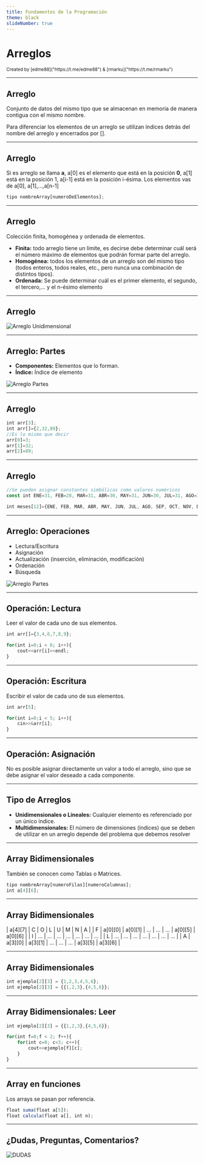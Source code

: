 ```yaml
---
title: Fundamentos de la Programación
theme: black
slideNumber: true
---
```


# Arreglos
<small>
Created by <i class="fab fa-telegram"></i>
[edme88]("https://t.me/edme88") & 
<i class="fab fa-telegram"></i>
[rmarku]("https://t.me/rmarku")
</small>

---
## Arreglo
Conjunto de datos del mismo tipo que se almacenan en memoria de manera contigua con el mismo nombre.

Para diferenciar los elementos de un arreglo se utilizan índices detrás del nombre del arreglo y encerrados por [].

---
## Arreglo
Si es arreglo se llama **a**, a[0] es el elemento que está en la posición **0**, a[1] está en la posición 1, a[i-1] está en la posición i-ésima.
Los elementos vas de a[0], a[1],...,a[n-1]

````javascript
tipo nombreArray[numeroDeElementos];
````

---
## Arreglo
Colección finita, homogénea y ordenada de elementos.
* **Finita:** todo arreglo tiene un límite, es decirse debe determinar cuál será el número máximo de elementos que podrán formar parte del arreglo.
* **Homogénea:** todos los elementos de  un arreglo son del mismo tipo (todos enteros, todos reales, etc., pero nunca una combinación de distintos tipos). 
* **Ordenada:** Se puede determinar cuál es el primer elemento,  el segundo, el tercero,... y el n-ésimo elemento

---
## Arreglo 
![Arreglo Unidimensional](images/U5_arreglos/arreglo_unidimensional.png)

---
## Arreglo: Partes
* **Componentes:** Elementos que lo forman.
* **Índice:** Índice de elemento

![Arreglo Partes](images/U5_arreglos/arreglo_partes.png)

---
## Arreglo 
````javascript
int arr[3];
int arr[]={2,32,89};
//Es lo mismo que decir
arr[0]=3;
arr[1]=32;
arr[2]=89;
````

---
## Arreglo 
````javascript
//Se pueden asignar constantes simbólicas como valores numéricos
const int ENE=31, FEB=28, MAR=31, ABR=30, MAY=31, JUN=30, JUL=31, AGO=31, SEP=30, OCT=31, NOV=30, DIC=31;

int meses[12]={ENE, FEB, MAR, ABR, MAY, JUN, JUL, AGO, SEP, OCT, NOV, DIC};
````

---
## Arreglo: Operaciones
* Lectura/Escritura
* Asignación
* Actualización (inserción, eliminación, modificación)
* Ordenación
* Búsqueda

![Arreglo Partes](images/U5_arreglos/arreglo_partes.png)

---
## Operación: Lectura
Leer el valor de cada uno de sus elementos.

````javascript
int arr[]={3,4,6,7,8,9};

for(int i=0;i < 6; i++){
    cout<<arr[i]<<endl;
}
````

---
## Operación: Escritura
Escribir el valor de cada uno de sus elementos.

````javascript
int arr[5];

for(int i=0;i < 5; i++){
    cin>>&arr[i];
}
````

---
## Operación: Asignación
No es posible asignar directamente un valor a todo el arreglo, sino que se debe asignar el valor deseado a cada componente.

---
## Tipo de Arreglos
* **Unidimensionales o Lineales:** Cualquier elemento es referenciado por un único  índice.
* **Multidimensionales:**  El número de dimensiones (índices) que se deben de utilizar en un arreglo depende del problema que debemos resolver

---
## Array Bidimensionales
También se conocen como Tablas o Matrices.
````javascript
tipo nombreArray[numeroFilas][numeroColumnas];
int a[4][6];
````

---
## Array Bidimensionales
| a[4][7] | C | O | L | U | M | N | A |
| F | a[0][0] | a[0][1] | ... | ... | ... | a[0][5] | a[0][6] | 
| I | ... | ... | ... | ... | ... | ... | ... |
| L | ... | ... | ... | ... | ... | ... | ... |
| A | a[3][0] | a[3][1] | ... | ... | ... | a[3][5] | a[3][6] | 

---
## Array Bidimensionales
````javascript
int ejemplo[2][3] = {1,2,3,4,5,6};
int ejemplo[2][3] = {{1,2,3},{4,5,6}};
````

---
## Array Bidimensionales: Leer
````javascript
int ejemplo[2][3] = {{1,2,3},{4,5,6}};

for(int f=0;f < 2; f++){
    for(int c=0; c<3; c++){
        cout<<ejemplo[f][c];
    }
}
````

---
## Array en funciones
Los arrays se pasan por referencia.
````javascript
float suma(float a[5]);
float calcula(float a[], int n);
````

---
## ¿Dudas, Preguntas, Comentarios?
![DUDAS](images/pregunta.gif)